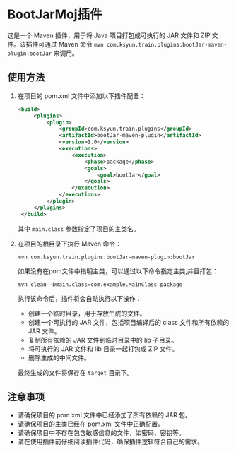 # BootJarMoj插件

这是一个 Maven 插件，用于将 Java 项目打包成可执行的 JAR 文件和 ZIP 文件。该插件可通过 Maven 命令 `mvn com.ksyun.train.plugins:bootJar-maven-plugin:bootJar` 来调用。

## 使用方法

1. 在项目的 pom.xml 文件中添加以下插件配置：

   `````xml
   <build>
        <plugins>
            <plugin>
                <groupId>com.ksyun.train.plugins</groupId>
                <artifactId>bootJar-maven-plugin</artifactId>
                <version>1.0</version>
                <executions>
                    <execution>
                        <phase>package</phase>
                        <goals>
                            <goal>bootJar</goal>
                        </goals>
                    </execution>
                </executions>
            </plugin>
        </plugins>
    </build>
   `````

   其中 `main.class` 参数指定了项目的主类名。

2. 在项目的根目录下执行 Maven 命令：

   ````
   mvn com.ksyun.train.plugins:bootJar-maven-plugin:bootJar
   ````
   如果没有在pom文件中指明主类，可以通过以下命令指定主类,并且打包：
   ````
   mvn clean -Dmain.class=com.example.MainClass package
     ````
   执行该命令后，插件将会自动执行以下操作：

    - 创建一个临时目录，用于存放生成的文件。
    - 创建一个可执行的 JAR 文件，包括项目编译后的 class 文件和所有依赖的 JAR 文件。
    - 复制所有依赖的 JAR 文件到临时目录中的 lib 子目录。
    - 将可执行的 JAR 文件和 lib 目录一起打包成 ZIP 文件。
    - 删除生成的中间文件。

   最终生成的文件将保存在 `target` 目录下。

## 注意事项

- 请确保项目的 pom.xml 文件中已经添加了所有依赖的 JAR 包。
- 请确保项目的主类已经在 pom.xml 文件中正确配置。
- 请确保项目中不存在包含敏感信息的文件，如密码、密钥等。
- 请在使用插件前仔细阅读插件代码，确保插件逻辑符合自己的需求。